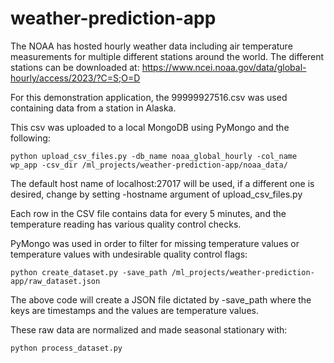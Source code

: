 # weather-prediction-app
The NOAA has hosted hourly weather data including air temperature measurements for multiple different stations around the world. The different stations can be downloaded at: https://www.ncei.noaa.gov/data/global-hourly/access/2023/?C=S;O=D

For this demonstration application, the 99999927516.csv was used containing data from a station in Alaska.

This csv was uploaded to a local MongoDB using PyMongo and the following:

```
python upload_csv_files.py -db_name noaa_global_hourly -col_name wp_app -csv_dir /ml_projects/weather-prediction-app/noaa_data/
```
The default host name of localhost:27017 will be used, if a different one is desired, change by setting -hostname argument of upload_csv_files.py

Each row in the CSV file contains data for every 5 minutes, and the temperature reading has various quality control checks.

PyMongo was used in order to filter for missing temperature values or temperature values with undesirable quality control flags:

```
python create_dataset.py -save_path /ml_projects/weather-prediction-app/raw_dataset.json
```

The above code will create a JSON file dictated by -save_path where the keys are timestamps and the values are temperature values.

These raw data are normalized and made seasonal stationary with:

```
python process_dataset.py
```
